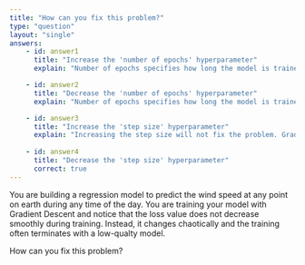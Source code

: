 ```yaml
---
title: "How can you fix this problem?"
type: "question"
layout: "single"
answers:
    - id: answer1
      title: "Increase the 'number of epochs' hyperparameter"
      explain: "Number of epochs specifies how long the model is trained. Increasing the training time will not solve the problem."

    - id: answer2
      title: "Decrease the 'number of epochs' hyperparameter"
      explain: "Number of epochs specifies how long the model is trained. Descreasing the training time will not solve the problem."

    - id: answer3
      title: "Increase the 'step size' hyperparameter"
      explain: "Increasing the step size will not fix the problem. Gradient descent is wildly jumping around on the loss surface because the step size is too large."
      
    - id: answer4
      title: "Decrease the 'step size' hyperparameter"
      correct: true
---
```


You are building a regression model to predict the wind speed at any point on earth during any time of the day. You are training your model with Gradient Descent and notice that the loss value does not decrease smoothly during training. Instead, it changes chaotically and the training often terminates with a low-qualty model. 

How can you fix this problem?